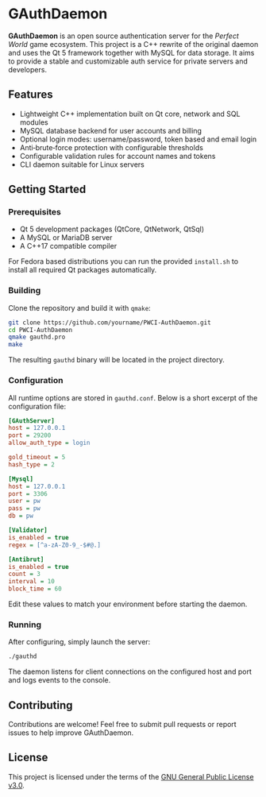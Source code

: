 # GAuthDaemon

**GAuthDaemon** is an open source authentication server for the *Perfect World* game ecosystem.  This project is a C++ rewrite of the original daemon and uses the Qt 5 framework together with MySQL for data storage.  It aims to provide a stable and customizable auth service for private servers and developers.

## Features

- Lightweight C++ implementation built on Qt core, network and SQL modules
- MySQL database backend for user accounts and billing
- Optional login modes: username/password, token based and email login
- Anti‑brute‑force protection with configurable thresholds
- Configurable validation rules for account names and tokens
- CLI daemon suitable for Linux servers

## Getting Started

### Prerequisites

- Qt 5 development packages (QtCore, QtNetwork, QtSql)
- A MySQL or MariaDB server
- A C++17 compatible compiler

For Fedora based distributions you can run the provided `install.sh` to install all required Qt packages automatically.

### Building

Clone the repository and build it with `qmake`:

```bash
git clone https://github.com/yourname/PWCI-AuthDaemon.git
cd PWCI-AuthDaemon
qmake gauthd.pro
make
```

The resulting `gauthd` binary will be located in the project directory.

### Configuration

All runtime options are stored in `gauthd.conf`.  Below is a short excerpt of the configuration file:

```ini
[GAuthServer]
host = 127.0.0.1
port = 29200
allow_auth_type = login

gold_timeout = 5
hash_type = 2

[Mysql]
host = 127.0.0.1
port = 3306
user = pw
pass = pw
db = pw

[Validator]
is_enabled = true
regex = [^a-zA-Z0-9_-$#@.]

[Antibrut]
is_enabled = true
count = 3
interval = 10
block_time = 60
```

Edit these values to match your environment before starting the daemon.

### Running

After configuring, simply launch the server:

```bash
./gauthd
```

The daemon listens for client connections on the configured host and port and logs events to the console.

## Contributing

Contributions are welcome! Feel free to submit pull requests or report issues to help improve GAuthDaemon.

## License

This project is licensed under the terms of the [GNU General Public License v3.0](LICENSE).

